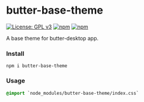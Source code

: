 # butter-base-theme

[![License: GPL v3](https://img.shields.io/badge/License-GPL%20v3-blue.svg)](http://www.gnu.org/licenses/gpl-3.0)
[![npm](https://img.shields.io/npm/v/butter-base-theme.svg)](https://www.npmjs.com/package/butter-base-theme)
[![npm](https://img.shields.io/npm/dt/butter-base-theme.svg)](https://www.npmjs.com/package/butter-base-theme)

A base theme for butter-desktop app.


### Install 
```
npm i butter-base-theme
```

### Usage
```CSS
@import `node_modules/butter-base-theme/index.css`
```
